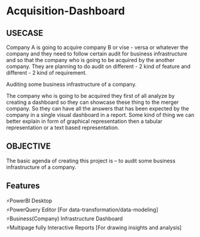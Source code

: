 # Acquisition-Dashboard
<h2>USECASE</h2>
<p>Company A is going to acquire  company B or vise - versa or whatever the company and they need to follow certain audit for business infrastructure and so that the company who is going to be acquired by the another company. They are planning to do audit on different - 2 kind of feature and different - 2 kind of requirement.</p>
<p>Auditing some business infrastructure of a company.</p>
<p>
The company who is going to be acquired they first of all analyze by creating a dashboard so they can showcase these thing to the merger company. So they can have all the answers that has been expected by the company in a single visual dashboard in a report. Some kind of thing we can better explain in form of graphical representation then a tabular representation or a text based  representation.</p>

<h2>OBJECTIVE</h2>
The basic agenda of creating this project is – to audit some business infrastructure of a company.

<h2>Features</h2>
⚡PowerBI Desktop<br>
⚡PowerQuery Editor [For data-transformation/data-modeling]<br>
⚡Business(Company) Infrastructure Dashboard<br>
⚡Multipage fully Interactive Reports [For drawing insights and analysis]<br>

